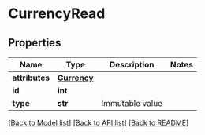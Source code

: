 # CurrencyRead

## Properties
Name | Type | Description | Notes
------------ | ------------- | ------------- | -------------
**attributes** | [**Currency**](Currency.md) |  | 
**id** | **int** |  | 
**type** | **str** | Immutable value | 

[[Back to Model list]](../README.md#documentation-for-models) [[Back to API list]](../README.md#documentation-for-api-endpoints) [[Back to README]](../README.md)


